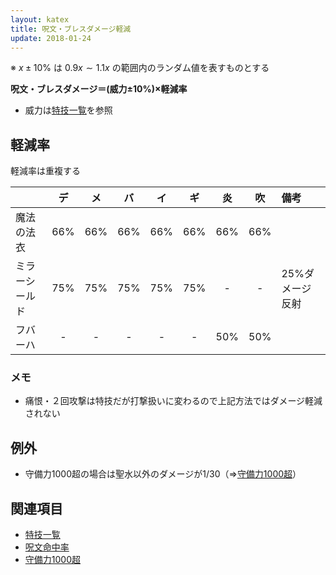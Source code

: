 ```yaml
---
layout: katex
title: 呪文・ブレスダメージ軽減
update: 2018-01-24
---
```


※ $x\pm{}10\%$ は $0.9x \sim{} 1.1x$ の範囲内のランダム値を表すものとする

__呪文・ブレスダメージ＝(威力±10%)×軽減率__

* 威力は[特技一覧](skill_id)を参照


## 軽減率

軽減率は重複する

|                  | デ | メ | バ | イ | ギ | 炎 | 吹 | 備考 |
|:-----------------|:--:|:--:|:--:|:--:|:--:|:--:|:--:|:-----|
| 魔法の法衣       | 66%| 66%| 66%| 66%| 66%| 66%| 66%|
| ミラーシールド   | 75%| 75%| 75%| 75%| 75%| -  | -  | 25%ダメージ反射 |
| フバーハ         | -  | -  | -  | -  | -  | 50%| 50%|


### メモ

* 痛恨・２回攻撃は特技だが打撃扱いに変わるので上記方法ではダメージ軽減されない


## 例外

* 守備力1000超の場合は聖水以外のダメージが1/30（⇒[守備力1000超](misc#def1000over)）


## 関連項目

* [特技一覧](skill_id)
* [呪文命中率](spell_hit_rate)
* [守備力1000超](misc#def1000over)
